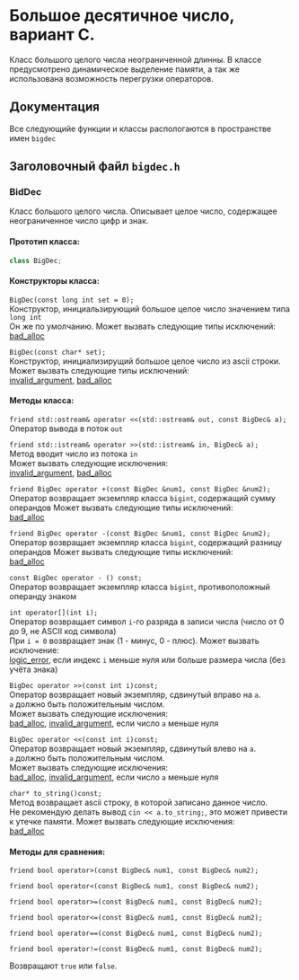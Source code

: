 # Большое десятичное число, вариант С.
Класс большого целого числа неограниченной длинны. В классе предусмотрено динамическое выделение памяти, а так же 
использована возможность перегрузки операторов.

## Документация
Все следующийе функции и классы распологаются в пространстве имен `bigdec`  
## Заголовочный файл `bigdec.h`
### BidDec
Класс большого целого числа. Описывает целое число, содержащее неограниченное число цифр и знак.
#### Прототип класса:
```c++
class BigDec;
```

#### Конструкторы класса:
`BigDec(const long int set = 0);`  
Конструктор, инициальзирующий большое целое число значением типа `long int`  
Он же по умолчанию. Может вызвать следующие типы исключений:  
[bad_alloc][2]

`BigDec(const char* set);`  
Конструктор, инициализирущий большое целое число из ascii строки. Может вызвать следующие типы исключений:  
[invalid_argument][1], [bad_alloc][2]


#### Методы класса:

`friend std::ostream& operator <<(std::ostream& out, const BigDec& a);`  
Оператор вывода в поток `out`


`friend std::istream& operator >>(std::istream& in, BigDec& a);`  
Метод вводит число из потока `in`  
Может вызвать следующие исключения:  
[invalid_argument][1], [bad_alloc][2]


`friend BigDec operator +(const BigDec &num1, const BigDec &num2);`  
Оператор возвращает экземпляр класса `bigint`, содержащий сумму операндов
Может вызвать следующие типы исключений:  
[bad_alloc][2]


`friend BigDec operator -(const BigDec &num1, const BigDec &num2);`  
Оператор возвращает экземпляр класса `bigint`, содержащий разницу операндов
Может вызвать следующие типы исключений:  
[bad_alloc][2]


`const BigDec operator - () const;`  
Оператор возвращает экземпляр класса `bigint`, противоположный операнду знаком

 
`int operator[](int i);`  
Оператор возвращает символ `i`-го разряда в записи числа (число от 0 до 9, не ASCII код символа)  
При `i = 0` возвращает знак (1 - минус, 0 - плюс). Может вызвать исключение:  
[logic_error][3], если индекс `i` меньше нуля или больше размера числа (без учёта знака)


`BigDec operator >>(const int i)const;`  
Оператор возвращает новый экземпляр, сдвинутый вправо на `a`.  
`a` должно быть положительным числом.  
Может вызвать следующие исключения:  
[bad_alloc][2], [invalid_argument][1], если число `а` меньше нуля  


`BigDec operator <<(const int i)const;`  
Оператор возвращает новый экземпляр, сдвинутый влево на `a`.  
`a` должно быть положительным числом.  
Может вызвать следующие исключения:  
[bad_alloc][2], [invalid_argument][1], если число `а` меньше нуля  


`char* to_string()const;`  
Метод возвращает ascii строку, в которой записано данное число.  
Не рекомендую делать вывод `cin << a.to_string;`, это может привести к утечке памяти.
Может вызвать следующие исключения:  
[bad_alloc][2]

#### Методы для сравнения:
`friend bool operator>(const BigDec& num1, const BigDec& num2);`  

`friend bool operator<(const BigDec& num1, const BigDec& num2);`  

`friend bool operator>=(const BigDec& num1, const BigDec& num2);`  

`friend bool operator<=(const BigDec& num1, const BigDec& num2);`  

`friend bool operator==(const BigDec& num1, const BigDec& num2);`  

`friend bool operator!=(const BigDec& num1, const BigDec& num2);`  

Возвращают `true` или `false`.  

[1]: http://www.cplusplus.com/reference/stdexcept/invalid_argument/
[2]: http://www.cplusplus.com/reference/new/bad_alloc/
[3]: http://www.cplusplus.com/reference/stdexcept/logic_error/
